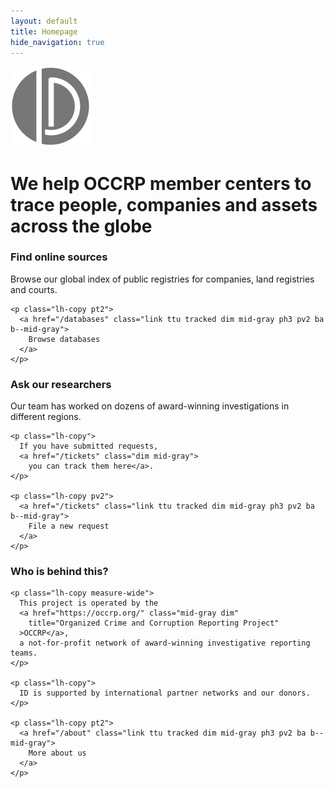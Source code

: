 ```yaml
---
layout: default
title: Homepage
hide_navigation: true
---
```


<div class="bg--pattern bb">
  <div class="center mw8 pv5 tc">
    <img class="w-30 ba br-100 bg-white b--gray pa3 bw3" src="/static/svg/id.svg">
    <h1 class="normal ttu tracked b mid-gray bg-white pa2">
      We help OCCRP member centers to trace people,
      companies and assets across the globe
    </h1>
  </div>
</div>

<div class="center mw8 pv5 flex justify-between">
  <div class="w-30">
    <h3 class="ttu tracked normal">Find online sources</h3>
    <p class="lh-copy">
      Browse our global index of public registries for companies, land registries
      and courts.
    </p>

    <p class="lh-copy pt2">
      <a href="/databases" class="link ttu tracked dim mid-gray ph3 pv2 ba b--mid-gray">
        Browse databases
      </a>
    </p>
  </div>

  <div class="w-30">
    <h3 class="ttu tracked normal">Ask our researchers</h3>
    <p class="lh-copy">
      Our team has worked on dozens of award-winning investigations in
      different regions.
    </p>

    <p class="lh-copy">
      If you have submitted requests,
      <a href="/tickets" class="dim mid-gray">
        you can track them here</a>.
    </p>

    <p class="lh-copy pv2">
      <a href="/tickets" class="link ttu tracked dim mid-gray ph3 pv2 ba b--mid-gray">
        File a new request
      </a>
    </p>
  </div>

  <div class="w-30">
    <h3 class="mb0 normal ttu tracked">Who is behind this?</h3>

    <p class="lh-copy measure-wide">
      This project is operated by the
      <a href="https://occrp.org/" class="mid-gray dim"
        title="Organized Crime and Corruption Reporting Project"
      >OCCRP</a>,
      a not-for-profit network of award-winning investigative reporting teams.
    </p>

    <p class="lh-copy">
      ID is supported by international partner networks and our donors.
    </p>

    <p class="lh-copy pt2">
      <a href="/about" class="link ttu tracked dim mid-gray ph3 pv2 ba b--mid-gray">
        More about us
      </a>
    </p>
  </div>
</div>
